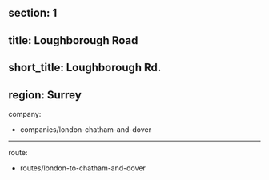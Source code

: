 section: 1
----
title: Loughborough Road
----
short_title: Loughborough Rd.
----
region: Surrey
----
company:
- companies/london-chatham-and-dover
----
route:
- routes/london-to-chatham-and-dover
